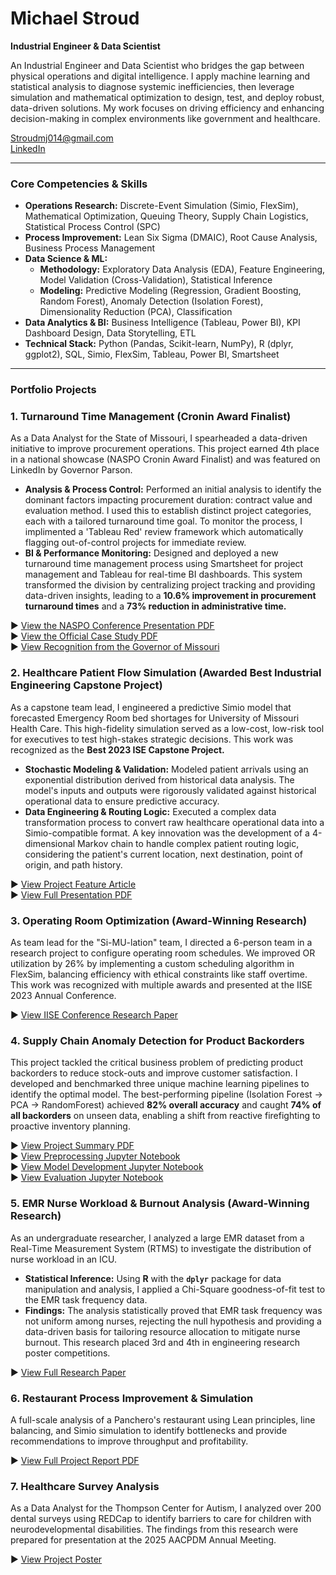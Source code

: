 # Michael Stroud

**Industrial Engineer & Data Scientist**

An Industrial Engineer and Data Scientist who bridges the gap between physical operations and digital intelligence. I apply machine learning and statistical analysis to diagnose systemic inefficiencies, then leverage simulation and mathematical optimization to design, test, and deploy robust, data-driven solutions. My work focuses on driving efficiency and enhancing decision-making in complex environments like government and healthcare.

Stroudmj014@gmail.com 
<br>[LinkedIn](https://www.linkedin.com/in/michaelstroud014/)

---

### Core Competencies & Skills

* **Operations Research:** Discrete-Event Simulation (Simio, FlexSim), Mathematical Optimization, Queuing Theory, Supply Chain Logistics, Statistical Process Control (SPC)
* **Process Improvement:** Lean Six Sigma (DMAIC), Root Cause Analysis, Business Process Management
* **Data Science & ML:**
    * **Methodology:** Exploratory Data Analysis (EDA), Feature Engineering, Model Validation (Cross-Validation), Statistical Inference
    * **Modeling:** Predictive Modeling (Regression, Gradient Boosting, Random Forest), Anomaly Detection (Isolation Forest), Dimensionality Reduction (PCA), Classification
* **Data Analytics & BI:** Business Intelligence (Tableau, Power BI), KPI Dashboard Design, Data Storytelling, ETL
* **Technical Stack:** Python (Pandas, Scikit-learn, NumPy), R (dplyr, ggplot2), SQL, Simio, FlexSim, Tableau, Power BI, Smartsheet

---

### Portfolio Projects

### 1. Turnaround Time Management (Cronin Award Finalist)
As a Data Analyst for the State of Missouri, I spearheaded a data-driven initiative to improve procurement operations. This project earned 4th place in a national showcase (NASPO Cronin Award Finalist) and was featured on LinkedIn by Governor Parson.

* **Analysis & Process Control:** Performed an initial analysis to identify the dominant factors impacting procurement duration: contract value and evaluation method. I used this to establish distinct project categories, each with a tailored turnaround time goal. To monitor the process, I implimented a 'Tableau Red' review framework which automatically flagging out-of-control projects for immediate review.
* **BI & Performance Monitoring:** Designed and deployed a new turnaround time management process using Smartsheet for project management and Tableau for real-time BI dashboards. This system transformed the division by centralizing project tracking and providing data-driven insights, leading to a **10.6% improvement in procurement turnaround times** and a **73% reduction in administrative time.**

▶ [View the NASPO Conference Presentation PDF](projects/1_State_Of_Missouri_Cronin_Award/Cronin_Award_NASPO_Presentation.pdf)
<br>▶ [View the Official Case Study PDF](projects/1_State_Of_Missouri_Cronin_Award/Cronin_Award_Case_Study.pdf)
<br>▶ [View Recognition from the Governor of Missouri](projects/1_State_Of_Missouri_Cronin_Award/Cronin_Award_Governors_Recognition.png)

### 2. Healthcare Patient Flow Simulation (Awarded Best Industrial Engineering Capstone Project)
As a capstone team lead, I engineered a predictive Simio model that forecasted Emergency Room bed shortages for University of Missouri Health Care. This high-fidelity simulation served as a low-cost, low-risk tool for executives to test high-stakes strategic decisions. This work was recognized as the **Best 2023 ISE Capstone Project.**

* **Stochastic Modeling & Validation:** Modeled patient arrivals using an exponential distribution derived from historical data analysis. The model's inputs and outputs were rigorously validated against historical operational data to ensure predictive accuracy.
* **Data Engineering & Routing Logic:** Executed a complex data transformation process to convert raw healthcare operational data into a Simio-compatible format. A key innovation was the development of a 4-dimensional Markov chain to handle complex patient routing logic, considering the patient's current location, next destination, point of origin, and path history.

▶ [View Project Feature Article](https://engineering.missouri.edu/2023/industrial-engineering-students-optimize-healthcare-systems-for-capstone-project/)
<br>▶ [View Full Presentation PDF](projects/2_Healthcare_Patient_Flow_Simulation/Presentation__MUHC%20Throughput%20Simulation.pdf)

### 3. Operating Room Optimization (Award-Winning Research)
As team lead for the "Si-MU-lation" team, I directed a 6-person team in a research project to configure operating room schedules. We improved OR utilization by 26% by implementing a custom scheduling algorithm in FlexSim, balancing efficiency with ethical constraints like staff overtime. This work was recognized with multiple awards and presented at the IISE 2023 Annual Conference.

▶ [View IISE Conference Research Paper](projects/3_Operating_Room_Optimization/Paper__IISE%20regional%20conference%20UG%20paper%20competition%5B2902%5D.pdf)

### 4. Supply Chain Anomaly Detection for Product Backorders
This project tackled the critical business problem of predicting product backorders to reduce stock-outs and improve customer satisfaction. I developed and benchmarked three unique machine learning pipelines to identify the optimal model. The best-performing pipeline (Isolation Forest → PCA → RandomForest) achieved **82% overall accuracy** and caught **74% of all backorders** on unseen data, enabling a shift from reactive firefighting to proactive inventory planning.

▶ [View Project Summary PDF](projects/4_Machine_Learning%20(Anomaly%20Detection)/Summary__Anomaly%20Detection%20for%20Product%20Backorder%20Prediction.pdf)
<br>▶ [View Preprocessing Jupyter Notebook](projects/4_Machine_Learning%20(Anomaly%20Detection)/Anomaly%20Detection-Preprocessing.ipynb)
<br>▶ [View Model Development Jupyter Notebook](projects/4_Machine_Learning%20(Anomaly%20Detection)/Anomaly%20Detection-Model%20Development.ipynb)
<br>▶ [View Evaluation Jupyter Notebook](projects/4_Machine_Learning%20(Anomaly%20Detection)/Anomaly%20Detection-Evaluation.ipynb)

### 5. EMR Nurse Workload & Burnout Analysis (Award-Winning Research)
As an undergraduate researcher, I analyzed a large EMR dataset from a Real-Time Measurement System (RTMS) to investigate the distribution of nurse workload in an ICU.

* **Statistical Inference:** Using **R** with the **`dplyr`** package for data manipulation and analysis, I applied a Chi-Square goodness-of-fit test to the EMR task frequency data.
* **Findings:** The analysis statistically proved that EMR task frequency was not uniform among nurses, rejecting the null hypothesis and providing a data-driven basis for tailoring resource allocation to mitigate nurse burnout. This research placed 3rd and 4th in engineering research poster competitions.

▶ [View Full Research Paper](projects/5_EMR_Nurse_Workload_Analysis/Report__Nurse%20Task%20Duration%20Analysis.pdf)

### 6. Restaurant Process Improvement & Simulation
A full-scale analysis of a Panchero's restaurant using Lean principles, line balancing, and Simio simulation to identify bottlenecks and provide recommendations to improve throughput and profitability.

▶ [View Full Project Report PDF](projects/6_Restaurant_Process_Improvement/Report__Process%20Improvement.pdf)

### 7. Healthcare Survey Analysis
As a Data Analyst for the Thompson Center for Autism, I analyzed over 200 dental surveys using REDCap to identify barriers to care for children with neurodevelopmental disabilities. The findings from this research were prepared for presentation at the 2025 AACPDM Annual Meeting.

▶ [View Project Poster](projects/7_Dental_Health_Survey_Analysis/Poster__Dental%20Project.pdf)
